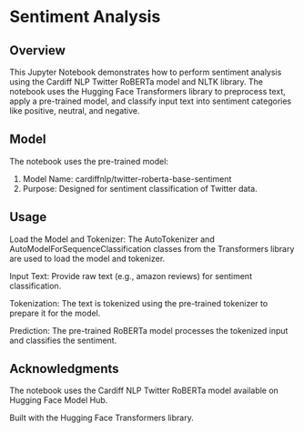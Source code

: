 # Sentiment Analysis

## Overview
This Jupyter Notebook demonstrates how to perform sentiment analysis using the Cardiff NLP Twitter RoBERTa model and NLTK library.
The notebook uses the Hugging Face Transformers library to preprocess text, apply a pre-trained model, and classify input text into sentiment categories like positive, neutral, and negative.

## Model
The notebook uses the pre-trained model:
1. Model Name: cardiffnlp/twitter-roberta-base-sentiment
2. Purpose: Designed for sentiment classification of Twitter data.

## Usage
Load the Model and Tokenizer: The AutoTokenizer and AutoModelForSequenceClassification classes from the Transformers library are used to load the model and tokenizer.

Input Text: Provide raw text (e.g., amazon reviews) for sentiment classification.

Tokenization: The text is tokenized using the pre-trained tokenizer to prepare it for the model.

Prediction: The pre-trained RoBERTa model processes the tokenized input and classifies the sentiment.


## Acknowledgments
The notebook uses the Cardiff NLP Twitter RoBERTa model available on Hugging Face Model Hub.

Built with the Hugging Face Transformers library.

